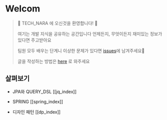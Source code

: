 # Welcom

> 💚 TECH_NARA 에 오신것을 환영합니다! 💚
> 
> 여기는 개발 지식을 공유하는 공간입니다
> 언제든지, 무엇이든지 재미있는 정보가 있다면 주고받아요
> 
> 팀원 모두 배우는 단계니 이상한 문제가 있다면 [issues](https://github.com/hside-project/TECH_NARA/issues)에 남겨주세요🐥
> 
> 글을 작성하는 방법은 [here](https://github.com/hside-project/TECH_NARA/blob/main/README.md) 로 와주세요


## 살펴보기

- JPA와 QUERY_DSL [[jq_index]]

- SPRING [[spring_index]]

- 디자인 패턴 [[dp_index]]


